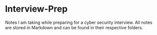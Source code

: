 # Interview-Prep
Notes I am taking while preparing for a cyber security interview.  All notes are stored in Markdown and can be found in their respective folders. 
